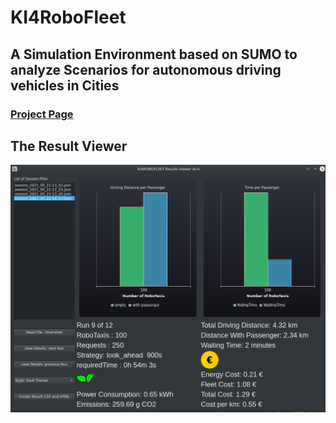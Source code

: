 # KI4RoboFleet

## A Simulation Environment based on SUMO to analyze Scenarios for autonomous driving vehicles in Cities

### [Project Page](https://www.keim.iao.fraunhofer.de/de/projekte/KI4ROBOFLEET.html)

## The Result Viewer

![Result Viewer](ResultViewer.png)
